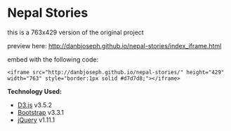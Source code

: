 Nepal Stories
=============

this is a 763x429 version of the original project

preview here: http://danbjoseph.github.io/nepal-stories/index_iframe.html

embed with the following code:
```
<iframe src="http://danbjoseph.github.io/nepal-stories/" height="429" width="763" style="border:1px solid #d7d7d8;"></iframe>
```

**Technology Used:**
- [D3.js](http://d3js.org/) v3.5.2
- [Bootstrap](http://getbootstrap.com/) v3.3.1
- [jQuery](https://ajax.googleapis.com/ajax/libs/jquery/1.11.1/jquery.min.js) v1.11.1
